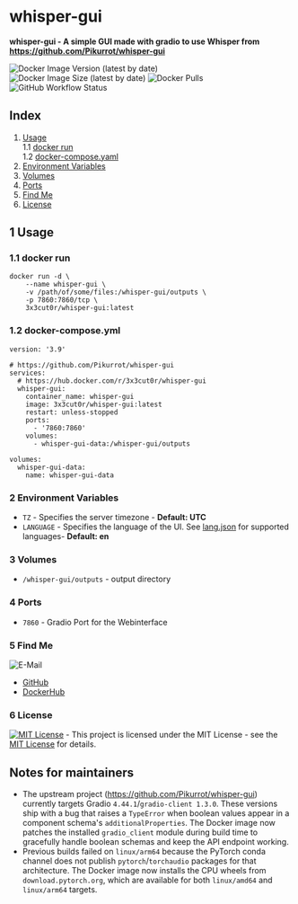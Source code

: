 # whisper-gui

**whisper-gui - A simple GUI made with gradio to use Whisper from https://github.com/Pikurrot/whisper-gui**

![Docker Image Version (latest by date)](https://img.shields.io/docker/v/3x3cut0r/whisper-gui)
![Docker Image Size (latest by date)](https://img.shields.io/docker/image-size/3x3cut0r/whisper-gui)
![Docker Pulls](https://img.shields.io/docker/pulls/3x3cut0r/whisper-gui)
![GitHub Workflow Status](https://img.shields.io/github/actions/workflow/status/3x3cut0r/docker/whisper-gui.yml?branch=main)

## Index

1. [Usage](#usage)  
   1.1 [docker run](#dockerrun)  
   1.2 [docker-compose.yaml](#docker-compose)
2. [Environment Variables](#environment-variables)
3. [Volumes](#volumes)
4. [Ports](#ports)
5. [Find Me](#findme)
6. [License](#license)

## 1 Usage <a name="usage"></a>

### 1.1 docker run <a name="dockerrun"></a>

```shell
docker run -d \
    --name whisper-gui \
    -v /path/of/some/files:/whisper-gui/outputs \
    -p 7860:7860/tcp \
    3x3cut0r/whisper-gui:latest
```

### 1.2 docker-compose.yml <a name="docker-compose"></a>

```shell
version: '3.9'

# https://github.com/Pikurrot/whisper-gui
services:
  # https://hub.docker.com/r/3x3cut0r/whisper-gui
  whisper-gui:
    container_name: whisper-gui
    image: 3x3cut0r/whisper-gui:latest
    restart: unless-stopped
    ports:
      - '7860:7860'
    volumes:
      - whisper-gui-data:/whisper-gui/outputs

volumes:
  whisper-gui-data:
    name: whisper-gui-data

```

### 2 Environment Variables <a name="environment-variables"></a>

- `TZ` - Specifies the server timezone - **Default: UTC**
- `LANGUAGE` - Specifies the language of the UI. See [lang.json](https://github.com/Pikurrot/whisper-gui/blob/master/configs/lang.json) for supported languages- **Default: en**

### 3 Volumes <a name="volumes"></a>

- `/whisper-gui/outputs` - output directory

### 4 Ports <a name="ports"></a>

- `7860` - Gradio Port for the Webinterface

### 5 Find Me <a name="findme"></a>

![E-Mail](https://img.shields.io/badge/E--Mail-julianreith%40gmx.de-red)

- [GitHub](https://github.com/3x3cut0r)
- [DockerHub](https://hub.docker.com/u/3x3cut0r)

### 6 License <a name="license"></a>

[![MIT License](https://img.shields.io/badge/License-MIT-blue.svg)](https://opensource.org/license/mit) - This project is licensed under the MIT License - see the [MIT License](https://opensource.org/license/mit) for details.

## Notes for maintainers

- The upstream project (https://github.com/Pikurrot/whisper-gui) currently
  targets Gradio `4.44.1`/`gradio-client 1.3.0`. These versions ship with a bug
  that raises a `TypeError` when boolean values appear in a component schema's
  `additionalProperties`. The Docker image now patches the installed
  `gradio_client` module during build time to gracefully handle boolean schemas
  and keep the API endpoint working.
- Previous builds failed on `linux/arm64` because the PyTorch conda channel
  does not publish `pytorch`/`torchaudio` packages for that architecture. The
  Docker image now installs the CPU wheels from `download.pytorch.org`, which
  are available for both `linux/amd64` and `linux/arm64` targets.
